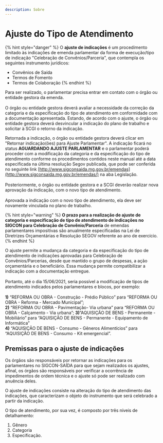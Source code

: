 ```yaml
---
description: Sobre
---
```


# Ajuste do Tipo de Atendimento

{% hint style="danger" %}
O **ajuste de indicações** é um procedimento limitado às indicações de emenda parlamentar da forma de execução/tipo de indicação "Celebração de Convênios/Parceria", que contempla os seguintes instrumento jurídicos:&#x20;

* Convênios de Saída
* Termos de Fomento
* Termos de Colaboração
{% endhint %}

Para ser realizado, o parlamentar precisa entrar em contato com o órgão ou entidade gestora da emenda. \
\
O órgão ou entidade gestora deverá avaliar a necessidade da correção da categoria e da especificação do tipo de atendimento em conformidade com a documentação apresentada. Estando, de acordo com o ajuste, o órgão ou entidade gestora deverá desvincular a indicação do plano de trabalho e solicitar à SCGI o retorno da indicação.&#x20;

Retornada a indicação, o órgão ou entidade gestora deverá clicar em "Retornar indicação(ões) para Ajuste Parlamentar".  A indicação ficará no status **AGUARDANDO AJUSTE PARLAMENTAR** e o parlamentar poderá proceder com a modificação da categoria e da especificação do tipo de atendimento conforme os procedimentos contidos neste manual até a data especificada na última resolução Segov publicada, que pode ser conferida no seguinte link [http://www.sigconsaida.mg.gov.br/emendas](http://www.sigconsaida.mg.gov.br/emendas/) na aba Legislação.\
\
Posteriormente, o órgão ou entidade gestora e a SCGI deverão realizar nova aprovação da indicação, com o novo tipo de atendimento. \
\
Aprovada a indicação com o novo tipo de atendimento, ela deve ser novamente vinculada no plano de trabalho.

{% hint style="warning" %}
**O prazo para a realização de ajuste de categoria e especificação de tipo de atendimento de indicações no SIGCON para Celebração de Convênio/Parceria** de emendas parlamentares impositivas são anualmente especificadas na Lei de Diretrizes Orçamentárias e Resolução SEGOV referente ao ano de exercício.
{% endhint %}

O ajuste permite a mudança da categoria e da especificação do tipo de atendimento de indicações aprovadas para Celebração de Convênios/Parcerias, desde que mantido o grupo de despesas, a ação orçamentária e o beneficiário. Essa mudança permite compatibilizar a indicação com a documentação entregue. \
\
Portanto, até o dia 15/06/2021, seria possível a modificação de tipos de atendimento indicados pelos parlamentares e blocos, por exemplo: \
\
**1)**  “REFORMA OU OBRA - Construção - Prédio Público” para “REFORMA OU OBRA - Reforma - Mercado Municipal”; \
**2)**  “REFORMA OU OBRA - Pavimentação- Via urbana” para “REFORMA OU OBRA - Calçamento - Via urbana”; **3)**”AQUISIÇÃO DE BENS - Permanente - Mobiliário” para “AQUISIÇÃO DE BENS - Permanente - Equipamento de Informática” \
**4)** “AQUISIÇÃO DE BENS - Consumo - Gêneros Alimentícios” para “AQUISIÇÃO DE BENS - Consumo - Kit emergencial”.

## Premissas para o ajuste de indicações

Os órgãos são responsáveis por retornar as indicações para os parlamentares no SIGCON-SAÍDA para que sejam realizados os ajustes, afinal, os órgãos são responsáveis por verificar a ocorrência de impedimentos de ordem técnica e o ajuste só pode ser realizado com anuência deles.

O ajuste de indicações consiste na alteração do tipo de atendimento das indicações, que caracterizam o objeto do instrumento que será celebrado a partir da indicação.&#x20;

O tipo de atendimento, por sua vez, é composto por três níveis de detalhamento:&#x20;

1. Gênero
2. Categoria
3. Especificação.&#x20;

##
